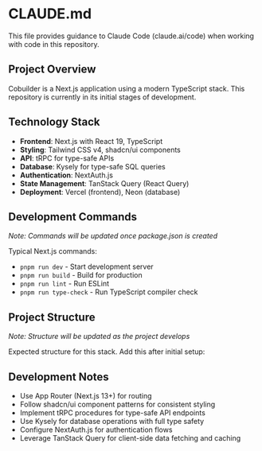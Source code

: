 # CLAUDE.md

This file provides guidance to Claude Code (claude.ai/code) when working with code in this repository.

## Project Overview

Cobuilder is a Next.js application using a modern TypeScript stack. This repository is currently in its initial stages of development.

## Technology Stack

- **Frontend**: Next.js with React 19, TypeScript
- **Styling**: Tailwind CSS v4, shadcn/ui components
- **API**: tRPC for type-safe APIs
- **Database**: Kysely for type-safe SQL queries
- **Authentication**: NextAuth.js
- **State Management**: TanStack Query (React Query)
- **Deployment**: Vercel (frontend), Neon (database)

## Development Commands

*Note: Commands will be updated once package.json is created*

Typical Next.js commands:
- `pnpm run dev` - Start development server
- `pnpm run build` - Build for production
- `pnpm run lint` - Run ESLint
- `pnpm run type-check` - Run TypeScript compiler check

## Project Structure

*Note: Structure will be updated as the project develops*

Expected structure for this stack. Add this after initial setup:

## Development Notes

- Use App Router (Next.js 13+) for routing
- Follow shadcn/ui component patterns for consistent styling
- Implement tRPC procedures for type-safe API endpoints
- Use Kysely for database operations with full type safety
- Configure NextAuth.js for authentication flows
- Leverage TanStack Query for client-side data fetching and caching